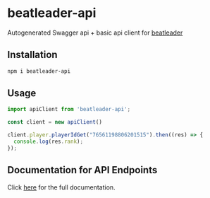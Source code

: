 # beatleader-api

Autogenerated Swagger api + basic api client for [beatleader](https://beatleader.xyz) 

## Installation

```sh
npm i beatleader-api
```

## Usage

```ts
import apiClient from 'beatleader-api';

const client = new apiClient()

client.player.playerIdGet("76561198806201515").then((res) => {
  console.log(res.rank);
});
```

## Documentation for API Endpoints
Click [here](https://api.beatleader.xyz/swagger/index.html) for the full documentation.
